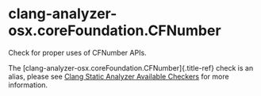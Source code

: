 # clang-analyzer-osx.coreFoundation.CFNumber

Check for proper uses of CFNumber APIs.

The [clang-analyzer-osx.coreFoundation.CFNumber]{.title-ref} check is an
alias, please see [Clang Static Analyzer Available
Checkers](https://clang.llvm.org/docs/analyzer/checkers.html#osx-corefoundation-cfnumber)
for more information.
